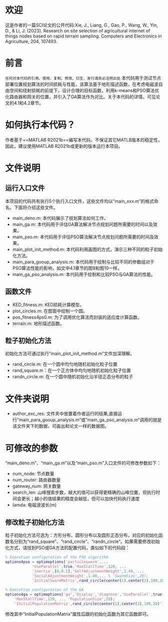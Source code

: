 # 欢迎
这是作者的一篇SCI论文的公开代码:Xie, J., Liang, G., Gao, P., Wang, W., Yin, D., & Li, J. (2023). Research on site selection of agricultural internet of things nodes based on rapid terrain sampling. Computers and Electronics in Agriculture, 204, 107493.
# 前言
`任何对本代码的引用、使用、复制、修改、衍生、发行请务必注明出处`
本代码用于测试节点部署位置规划算法的时间损耗与性能，该算法基于地形描述函数，在考虑电磁波自由空间和绕射损耗的前提下，设计合理的目标函数，利用k-means和PSO算法优化路由器和网关的位置，并引入了GA算法作为对比。关于本代码的详情，可见论文的4.1和4.2章节。
# 如何执行本代码？
作者基于==MATLAB R2021b==编写本代码，不保证其它MATLB版本的稳定性，因此，建议使用MATLAB R2021b或更新的版本运行本项目。
# 文件说明
## 运行入口文件
本项目的代码共有执行5个执行入口文件，这些文件均以“main_xxx.m”的格式命名。下面将介绍这些文件。
- main_deno.m: 本代码展示了规划算法如何工作。
- main_ga.m: 本代码用于评估GA算法解决节点规划问题所需要的时间以及效果。
- main_pso.m: 本代码用于评估PSO算法解决节点规划问题所需要的时间及效果。
- main_plot_init_method.m: 本代码利用画图的方式，演示三种不同的粒子初始化方法。
- main_para_gooup_analysis.m: 本代码用于绘制与比较不同的参数组对于PSO算法性能的影响，如文中4.1章节的图9和图10一样。
- main_ga_pso_analysis.m: 本代码用于绘制和比较PSO与GA算法的性能。
## 函数文件
- KED_fitness.m: KED损耗计算模型。
- plot_circles.m: 在图窗中绘制一个圆。
- pos_fitness4ps0.m: 为了调用优化算法而封装的适应度计算函数。
- terrain.m: 地形描述函数。
## 粒子初始化方法
初始化方法可通过执行“main_plot_init_method.m”文件加深理解。
- rand_circle.m: 在一个圆中均匀地随机初始化粒子位置
- rand_square.m：在一个正方体中均匀地随机初始化粒子位置
- randn_circle.m: 在一个圆中随机初始化沿半径正态分布的粒子
# 文件夹说明
- author_exc_res: 文件夹中放置着作者运行的结果,直接运行”main_para_gooup_analysis.m“或”main_ga_pso_analysis.m“调用的就是该文件夹下的数据，可画出和论文一样的数据图。
# 可修改的参数
“main_deno.m”、“main_ga.m”以及“main_pso.m”入口文件的可修改参数如下：
- num_node: 节点数量
- num_router: 路由器数量
- gateway_num: 网关数量
- search_len: 山峰搜索步数，越大的值可以获得更精确的山峰位置，但执行时间会更长；越小的值结果的精度会越低，但可以加快代码执行速度
- lamda: 电磁波波长(m)
## 修改粒子初始化方法
粒子初始化方法可选为：方形分布、圆形分布以及圆形正态分布，对应的初始化函数名分别为“rand_square”、“rand_circle”、“randn_circle”。如果需要修改初始化方式，请找到PSO或GA方法的配置代码，类似如下的代码段：
```MATLAB
% Execution configuration of the PSO algorithm
options4pso = optimoptions('particleswarm',...
            'UseParallel',true,'MaxStallTime',120, ...
            'inertia',[0,0.1],'SelfAdjustmentWeight',1.49, ...
            'SocialAdjustmentWeight',1.49,... % 'SwarmSize',20);
            'InitialSwarmMatrix',rand_circle(center(1),center(2),100,20)');
            
% Execution configuration of the GA
options4ga = optimoptions('ga','Display','diagnose','UseParallel',true, ...
    'MaxStallTime',120, ... 'PopulationSize',20);
    'InitialPopulationMatrix',rand_circle(center(1),center(2),100,20)');
```
修改其中“InitialPopulationMatrix”属性后跟的初始化函数为其它函数即可。
